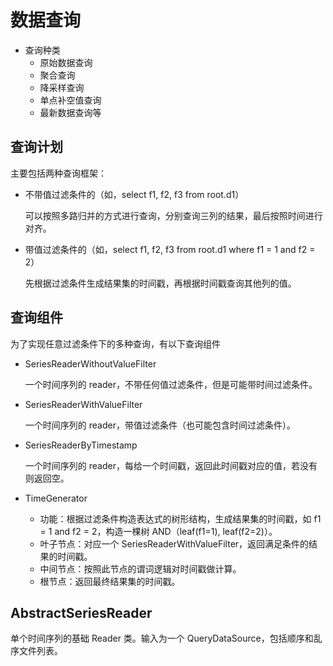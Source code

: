 <!--

    Licensed to the Apache Software Foundation (ASF) under one
    or more contributor license agreements.  See the NOTICE file
    distributed with this work for additional information
    regarding copyright ownership.  The ASF licenses this file
    to you under the Apache License, Version 2.0 (the
    "License"); you may not use this file except in compliance
    with the License.  You may obtain a copy of the License at

        http://www.apache.org/licenses/LICENSE-2.0

    Unless required by applicable law or agreed to in writing,
    software distributed under the License is distributed on an
    "AS IS" BASIS, WITHOUT WARRANTIES OR CONDITIONS OF ANY
    KIND, either express or implied.  See the License for the
    specific language governing permissions and limitations
    under the License.

-->

# 数据查询

* 查询种类
	* 原始数据查询
	* 聚合查询
	* 降采样查询
	* 单点补空值查询
	* 最新数据查询等
	
## 查询计划

主要包括两种查询框架：

* 不带值过滤条件的（如，select f1, f2, f3 from root.d1）
	
	可以按照多路归并的方式进行查询，分别查询三列的结果，最后按照时间进行对齐。
	
* 带值过滤条件的（如，select f1, f2, f3 from root.d1 where f1 = 1 and f2 = 2）

	先根据过滤条件生成结果集的时间戳，再根据时间戳查询其他列的值。

## 查询组件

为了实现任意过滤条件下的多种查询，有以下查询组件

* SeriesReaderWithoutValueFilter

	一个时间序列的 reader，不带任何值过滤条件，但是可能带时间过滤条件。

* SeriesReaderWithValueFilter

	一个时间序列的 reader，带值过滤条件（也可能包含时间过滤条件）。

* SeriesReaderByTimestamp

	一个时间序列的 reader，每给一个时间戳，返回此时间戳对应的值，若没有则返回空。

* TimeGenerator
	* 功能：根据过滤条件构造表达式的树形结构，生成结果集的时间戳，如 f1 = 1 and f2 = 2，构造一棵树 AND（leaf(f1=1), leaf(f2=2)）。
	* 叶子节点：对应一个 SeriesReaderWithValueFilter，返回满足条件的结果的时间戳。
	* 中间节点：按照此节点的谓词逻辑对时间戳做计算。
	* 根节点：返回最终结果集的时间戳。

## AbstractSeriesReader

单个时间序列的基础 Reader 类。输入为一个 QueryDataSource，包括顺序和乱序文件列表。